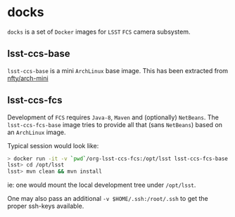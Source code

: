 docks
=====

`docks` is a set of `Docker` images for `LSST` `FCS` camera subsystem.

## lsst-ccs-base
`lsst-ccs-base` is a mini `ArchLinux` base image.
This has been extracted from
[nfty/arch-mini](https://github.com/nfnty/dockerfiles/tree/master/images/arch-mini)

## lsst-ccs-fcs
Development of `FCS` requires `Java-8`, `Maven` and (optionally) `NetBeans`.
The `lsst-ccs-fcs-base` image tries to provide all that (sans `NetBeans`) based
on an `ArchLinux` image.

Typical session would look like:

```sh
> docker run -it -v `pwd`/org-lsst-ccs-fcs:/opt/lsst lsst-ccs-fcs-base
lsst> cd /opt/lsst
lsst> mvn clean && mvn install
```

ie: one would mount the local development tree under `/opt/lsst`.

One may also pass an additional `-v $HOME/.ssh:/root/.ssh` to get the proper
ssh-keys available.


